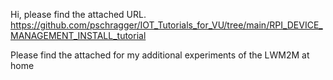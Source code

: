 Hi, please find the attached URL.
https://github.com/pschragger/IOT_Tutorials_for_VU/tree/main/RPI_DEVICE_MANAGEMENT_INSTALL_tutorial
 
 Please find the attached for my additional experiments of the LWM2M  at home
